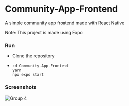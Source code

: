 # Community-App-Frontend
A simple community app frontend made with React Native

Note: This project is made using Expo

### Run
- Clone the repository
- ```
  cd Community-App-Frontend
  yarn
  npx expo start
  ```
### Screenshots
![Group 4](https://github.com/joshipiyush9969/Community-App-Frontend/assets/61344051/14815fe5-d4ca-4b21-8f3a-079ebddaa6d4)
